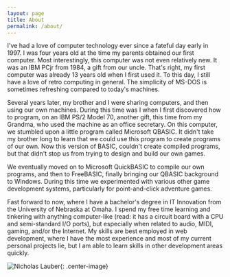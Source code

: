 ```yaml
---
layout: page
title: About
permalink: /about/
---
```


I've had a love of computer technology ever since a fateful day early in 1997. I was four years old at the time my parents obtained our first computer. Most interestingly, this computer was not even relatively new. It was an IBM PCjr from 1984, a gift from our uncle. That's right, my first computer was already 13 years old when I first used it. To this day, I still have a love of retro computing in general. The simplicity of MS-DOS is sometimes refreshing compared to today's machines.

Several years later, my brother and I were sharing computers, and then using our own machines. During this time was I when I first discovered how to program, on an IBM PS/2 Model 70, another gift, this time from my Grandma, who used the machine as an office secretary. On this computer, we stumbled upon a little program called Microsoft QBASIC. It didn't take my brother long to learn that we could use this program to create programs of our own. Now this version of BASIC, couldn't create compiled programs, but that didn't stop us from trying to design and build our own games.

We eventually moved on to Microsoft QuickBASIC to compile our own programs, and then to FreeBASIC, finally bringing our QBASIC background to Windows. During this time we experimented with various other game development systems, particularly for point-and-click adventure games.

Fast forward to now, where I have a bachelor's degree in IT Innovation from the University of Nebraska at Omaha. I spend my free time learning and tinkering with anything computer-like (read: it has a circuit board with a CPU and semi-standard I/O ports), but especially when related to audio, MIDI, gaming, and/or the Internet. My skills are best employed in web development, where I have the most experience and most of my current personal projects lie, but I am able to learn skills in other development areas quickly.

![Nicholas Lauber](../assets/nlauber.jpg "Nicholas Lauber"){: .center-image}
